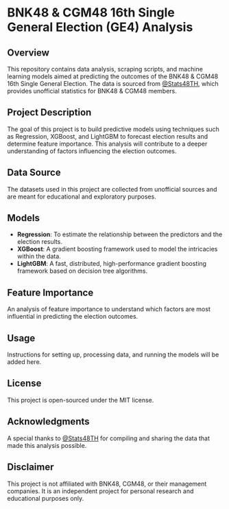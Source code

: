 # BNK48 & CGM48 16th Single General Election (GE4) Analysis

## Overview
This repository contains data analysis, scraping scripts, and machine learning models aimed at predicting the outcomes of the BNK48 & CGM48 16th Single General Election. The data is sourced from [@Stats48TH](https://twitter.com/Stats48TH), which provides unofficial statistics for BNK48 & CGM48 members.

## Project Description
The goal of this project is to build predictive models using techniques such as Regression, XGBoost, and LightGBM to forecast election results and determine feature importance. This analysis will contribute to a deeper understanding of factors influencing the election outcomes.

## Data Source
The datasets used in this project are collected from unofficial sources and are meant for educational and exploratory purposes.

## Models
- **Regression**: To estimate the relationship between the predictors and the election results.
- **XGBoost**: A gradient boosting framework used to model the intricacies within the data.
- **LightGBM**: A fast, distributed, high-performance gradient boosting framework based on decision tree algorithms.

## Feature Importance
An analysis of feature importance to understand which factors are most influential in predicting the election outcomes.

## Usage
Instructions for setting up, processing data, and running the models will be added here.

## License
This project is open-sourced under the MIT license.

## Acknowledgments
A special thanks to [@Stats48TH](https://twitter.com/Stats48TH) for compiling and sharing the data that made this analysis possible.

## Disclaimer
This project is not affiliated with BNK48, CGM48, or their management companies. It is an independent project for personal research and educational purposes only.
